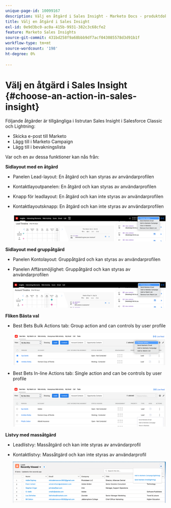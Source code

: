 ```yaml
---
unique-page-id: 10099167
description: Välj en åtgärd i Sales Insight - Marketo Docs - produktdokumentation
title: Välj en åtgärd i Sales Insight
exl-id: 0e9d3bc0-ac0a-415b-9931-382c3c68cfe2
feature: Marketo Sales Insights
source-git-commit: 431bd258f9a68bbb9df7acf043085578d3d91b1f
workflow-type: tm+mt
source-wordcount: '198'
ht-degree: 0%

---
```


# Välj en åtgärd i Sales Insight {#choose-an-action-in-sales-insight}

Följande åtgärder är tillgängliga i listrutan Sales Insight i Salesforce Classic och Lightning:

* Skicka e-post till Marketo
* Lägg till i Marketo Campaign
* Lägg till i bevakningslista

Var och en av dessa funktioner kan nås från:

**Sidlayout med en åtgärd**

* Panelen Lead-layout: En åtgärd och kan styras av användarprofilen
* Kontaktlayoutpanelen: En åtgärd och kan styras av användarprofilen
* Knapp för leadlayout: En åtgärd och kan inte styras av användarprofilen
* Kontaktlayoutsknapp: En åtgärd och kan inte styras av användarprofilen

  ![](assets/choose-an-action-in-sales-insight-1.png)

**Sidlayout med gruppåtgärd**

* Panelen Kontolayout: Gruppåtgärd och kan styras av användarprofilen
* Panelen Affärsmöjlighet: Gruppåtgärd och kan styras av användarprofilen

  ![](assets/choose-an-action-in-sales-insight-2.png)

**Fliken Bästa val**

* Best Bets Bulk Actions tab: Group action and can controls by user profile

  ![](assets/choose-an-action-in-sales-insight-3.png)

* Best Bets In-line Actions tab: Single action and can be controls by user profile

  ![](assets/choose-an-action-in-sales-insight-4.png)

**Listvy med massåtgärd**

* Leadlistvy: Massåtgärd och kan inte styras av användarprofil
* Kontaktlistvy: Massåtgärd och kan inte styras av användarprofil

  ![](assets/choose-an-action-in-sales-insight-5.png)
